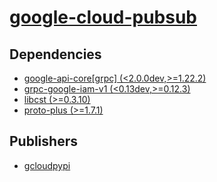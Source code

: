 # [google-cloud-pubsub](https://pypi.org/project/google-cloud-pubsub)

## Dependencies
- [google-api-core[grpc] (<2.0.0dev,>=1.22.2)](packages/g/google-api-core.md)
- [grpc-google-iam-v1 (<0.13dev,>=0.12.3)](packages/g/grpc-google-iam-v1.md)
- [libcst (>=0.3.10)](packages/l/libcst.md)
- [proto-plus (>=1.7.1)](packages/p/proto-plus.md)



## Publishers
- [gcloudpypi](https://pypi.org/user/gcloudpypi)

